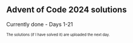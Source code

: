 ## Advent of Code 2024 solutions

Currently done - Days 1-21

<sub><sup> The solutions (if I have solved it) are uploaded the next day. </sup></sub>
